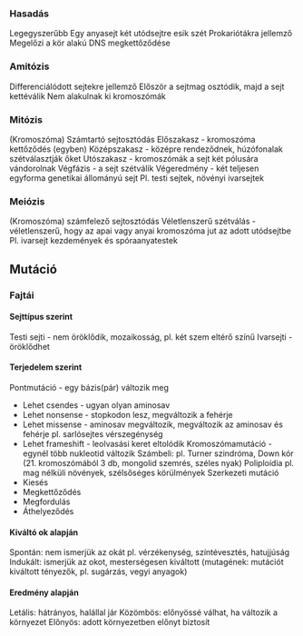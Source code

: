 ### Hasadás
Legegyszerűbb
Egy anyasejt két utódsejtre esik szét
Prokariótákra jellemző
Megelőzi a kör alakú DNS megkettőződése

### Amitózis
Differenciálódott sejtekre jellemző
Először a sejtmag osztódik, majd a sejt kettéválik
Nem alakulnak ki kromoszómák

### Mitózis
(Kromoszóma) Számtartó sejtosztódás
Előszakasz - kromoszóma kettőződés (egyben)
Középszakasz - középre rendeződnek, húzófonalak szétválasztják őket
Utószakasz - kromoszómák a sejt két pólusára vándorolnak
Végfázis - a sejt szétválik
Végeredmény - két teljesen egyforma genetikai állományú sejt
Pl. testi sejtek, növényi ivarsejtek

### Meiózis
(Kromoszóma) számfelező sejtosztódás
Véletlenszerű szétválás - véletlenszerű, hogy az apai vagy anyai kromoszóma jut az adott utódsejtbe
Pl. ivarsejt kezdemények és spóraanyatestek

## Mutáció
### Fajtái
#### Sejttípus szerint
Testi sejti - nem öröklődik, mozaikosság, pl. két szem eltérő színű
Ivarsejti - öröklődhet
#### Terjedelem szerint
Pontmutáció - egy bázis(pár) változik meg
- Lehet csendes - ugyan olyan aminosav
- Lehet nonsense - stopkodon lesz, megváltozik a fehérje
- Lehet missense - aminosav megváltozik, megváltozik az aminosav és fehérje pl. sarlósejtes vérszegénység
- Lehet frameshift - leolvasási keret eltolódik
Kromoszómamutáció - egynél több nukleotid változik 
Számbeli: pl. Turner szindróma, Down kór (21. kromoszómából 3 db, mongolid szemrés, széles nyak)
Poliploídia pl. mag nélküli növények, szélsőséges körülmények
Szerkezeti mutáció
- Kiesés
- Megkettőződés
- Megfordulás
- Áthelyeződés
#### Kiváltó ok alapján
Spontán: nem ismerjük az okát pl. vérzékenység, színtévesztés, hatujjúság
Indukált: ismerjük az okot, mesterségesen kiváltott (mutagének: mutációt kiváltott tényezők, pl. sugárzás, vegyi anyagok)
#### Eredmény alapján
Letális: hátrányos, halállal jár
Közömbös: előnyössé válhat, ha változik a környezet
Előnyös: adott környezetben előnyt biztosít
